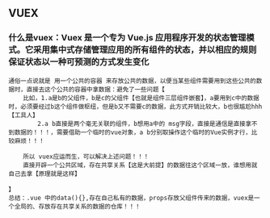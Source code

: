 ## VUEX
### 什么是vuex：Vuex 是一个专为 Vue.js 应用程序开发的状态管理模式。它采用集中式存储管理应用的所有组件的状态，并以相应的规则保证状态以一种可预测的方式发生变化
    通俗一点说就是 用一个公共的容器 来存放公共的数据，以便当某些组件需要用到这些公共的数据时，直接去这个公共的容器中拿数据：避免了一些问题【
        比如，1.a是b的父组件，b是c的父组件【也就是组件三层组件嵌套】，a要用到c中的数据时，必须要经过b这个组件做枢纽，但是b又不需要c的数据，此方式开销比较大，b也很尴尬hhh【工具人】
            2.a b直接是两个毫无关联的组件，b想用a中的 msg字段，直接是通信是直接拿不到数据的！！！，需要借助一个临时的vue对象，a b分别取操作这个临时的Vue实例才行，比较麻烦！！！
        
        所以 vuex应运而生，可以解决上述问题！！！
        直接开辟一个公共区域，存在共享关系【这是大前提】的数据往这个区域一放，谁想用就自己去拿【原理就是这样】
    
    】
    总结：.vue 中的data(){},存在自己私有的数据，props存放父组件传来的数据，vuex是一个全局的、存放存在共享关系的数据的仓库！！！
